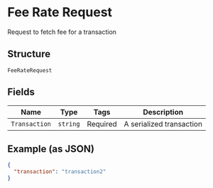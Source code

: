 # Fee Rate Request

Request to fetch fee for a transaction

## Structure

`FeeRateRequest`

## Fields

| Name          | Type     | Tags     | Description              |
| ------------- | -------- | -------- | ------------------------ |
| `Transaction` | `string` | Required | A serialized transaction |

## Example (as JSON)

```json
{
  "transaction": "transaction2"
}
```
